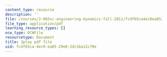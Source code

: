 ```yaml
---
content_type: resource
description: ''
file: /courses/2-003sc-engineering-dynamics-fall-2011/fcdf65ca4ec0ea8529e82dc1ba12c70e_3F4wlYR_3h8.pdf
file_type: application/pdf
learning_resource_types: []
ocw_type: OCWFile
resourcetype: Document
title: 3play pdf file
uid: fcdf65ca-4ec0-ea85-29e8-2dc1ba12c70e
---
```

